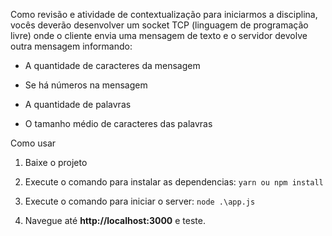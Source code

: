 Como revisão e atividade de contextualização para iniciarmos a disciplina, vocês deverão desenvolver um socket TCP (linguagem de programação livre) onde o cliente envia uma mensagem de texto e o servidor devolve outra mensagem informando:

- A quantidade de caracteres da mensagem

- Se há números na mensagem

- A quantidade de palavras

- O tamanho médio de caracteres das palavras

Como usar

1. Baixe o projeto

2. Execute o comando para instalar as dependencias:
 ```yarn ou npm install```

3. Execute o comando para iniciar o server:
 ```node .\app.js```

4. Navegue até <b>http://localhost:3000</b> e teste.